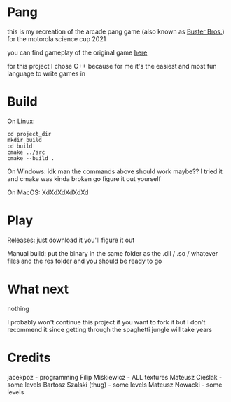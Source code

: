 # Pang

this is my recreation of the arcade pang game (also known as [Buster Bros.](https://en.wikipedia.org/wiki/Buster_Bros.)) for the motorola science cup 2021

you can find gameplay of the original game [here](https://www.youtube.com/watch?v=UyhP6uLk9Fg)

for this project I chose C++ because for me it's the easiest and most fun language to write games in

# Build
On Linux:
```
cd project_dir
mkdir build
cd build
cmake ../src
cmake --build .
```
On Windows: 
idk man the commands above should work maybe??
I tried it and cmake was kinda broken go figure it out yourself

On MacOS:
XdXdXdXdXdXd

# Play

Releases: just download it you'll figure it out

Manual build: put the binary in the same folder as the .dll / .so / whatever files and the res folder and you should be ready to go

# What next
nothing 

I probably won't continue this project
if you want to fork it but I don't recommend it since getting through the spaghetti jungle will take years

# Credits
jacekpoz - programming
Filip Miśkiewicz - ALL textures
Mateusz Cieślak - some levels
Bartosz Szalski (thug) - some levels
Mateusz Nowacki - some levels
